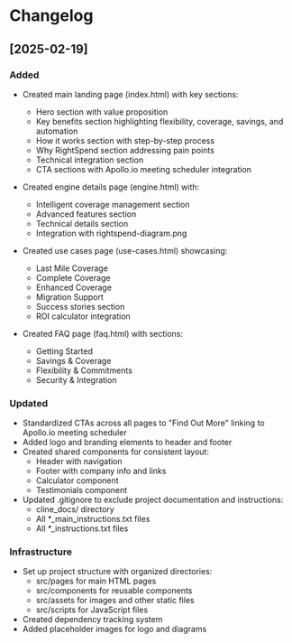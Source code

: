 # Changelog

## [2025-02-19]

### Added
- Created main landing page (index.html) with key sections:
  - Hero section with value proposition
  - Key benefits section highlighting flexibility, coverage, savings, and automation
  - How it works section with step-by-step process
  - Why RightSpend section addressing pain points
  - Technical integration section
  - CTA sections with Apollo.io meeting scheduler integration

- Created engine details page (engine.html) with:
  - Intelligent coverage management section
  - Advanced features section
  - Technical details section
  - Integration with rightspend-diagram.png

- Created use cases page (use-cases.html) showcasing:
  - Last Mile Coverage
  - Complete Coverage
  - Enhanced Coverage
  - Migration Support
  - Success stories section
  - ROI calculator integration

- Created FAQ page (faq.html) with sections:
  - Getting Started
  - Savings & Coverage
  - Flexibility & Commitments
  - Security & Integration

### Updated
- Standardized CTAs across all pages to "Find Out More" linking to Apollo.io meeting scheduler
- Added logo and branding elements to header and footer
- Created shared components for consistent layout:
  - Header with navigation
  - Footer with company info and links
  - Calculator component
  - Testimonials component
- Updated .gitignore to exclude project documentation and instructions:
  - cline_docs/ directory
  - All *_main_instructions.txt files
  - All *_instructions.txt files

### Infrastructure
- Set up project structure with organized directories:
  - src/pages for main HTML pages
  - src/components for reusable components
  - src/assets for images and other static files
  - src/scripts for JavaScript files
- Created dependency tracking system
- Added placeholder images for logo and diagrams
